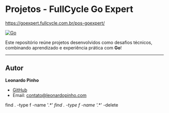 # Projetos - FullCycle Go Expert
https://goexpert.fullcycle.com.br/pos-goexpert/

[![Go](https://img.shields.io/badge/go-1.22-informational?logo=go)](https://go.dev)

Este repositório reúne projetos desenvolvidos como desafios técnicos, combinando aprendizado e experiência prática com **Go**! 

---

## Autor

**Leonardo Pinho**
- [GitHub](github.com/leonardopinho)
- Email: [contato@leonardopinho.com](mailto:contato@leonardopinho.com)

find . -type f -name '._*'
find . -type f -name '._*' -delete
